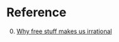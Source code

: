 # Reference

0. [Why free stuff makes us irrational](https://thehustle.co/why-free-stuff-makes-us-irrational/)

